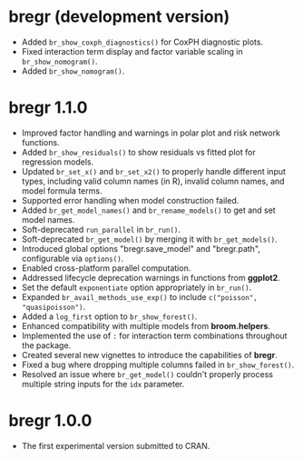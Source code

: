 # bregr (development version)

* Added `br_show_coxph_diagnostics()` for CoxPH diagnostic plots.
* Fixed interaction term display and factor variable scaling in `br_show_nomogram()`.
* Added `br_show_nomogram()`.

# bregr 1.1.0

* Improved factor handling and warnings in polar plot and risk network functions.
* Added `br_show_residuals()` to show residuals vs fitted plot for regression models.
* Updated `br_set_x()` and `br_set_x2()` to properly handle different input
types, including valid column names (in R), invalid column names, and
model formula terms.
* Supported error handling when model construction failed.
* Added `br_get_model_names()` and `br_rename_models()` to get and set model names.
* Soft-deprecated `run_parallel` in `br_run()`.
* Soft-deprecated `br_get_model()` by merging it with `br_get_models()`.
* Introduced global options "bregr.save_model" and "bregr.path", configurable via `options()`.
* Enabled cross-platform parallel computation.
* Addressed lifecycle deprecation warnings in functions from **ggplot2**.
* Set the default `exponentiate` option appropriately in `br_run()`.
* Expanded `br_avail_methods_use_exp()` to include `c("poisson", "quasipoisson")`.
* Added a `log_first` option to `br_show_forest()`.
* Enhanced compatibility with multiple models from **broom.helpers**.
* Implemented the use of `:` for interaction term combinations throughout the package.
* Created several new vignettes to introduce the capabilities of **bregr**.
* Fixed a bug where dropping multiple columns failed in `br_show_forest()`.
* Resolved an issue where `br_get_model()` couldn't properly process multiple string inputs for the `idx` parameter.

# bregr 1.0.0

* The first experimental version submitted to CRAN.

